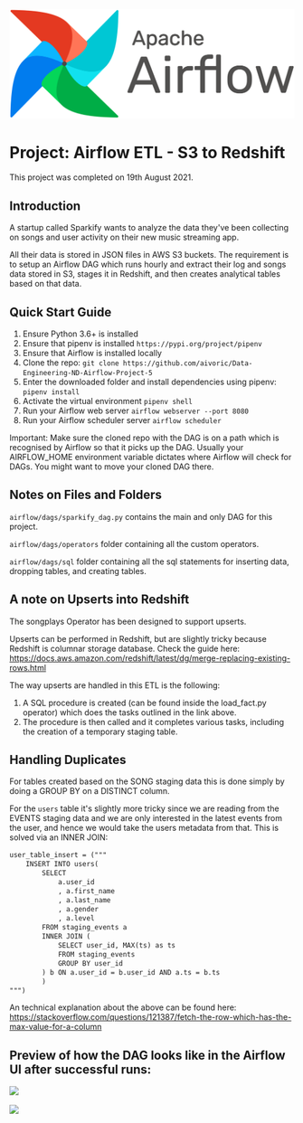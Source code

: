 ![](airflow.png)

# Project: Airflow ETL - S3 to Redshift

This project was completed on 19th August 2021.

## Introduction

A startup called Sparkify wants to analyze the data they've been collecting on songs and user activity on their new music streaming app. 

All their data is stored in JSON files in AWS S3 buckets. The requirement is to setup an Airflow DAG which runs hourly and extract their
log and songs data stored in S3, stages it in Redshift, and then creates analytical tables based on that data.

## Quick Start Guide

1. Ensure Python 3.6+ is installed
2. Ensure that pipenv is installed ```https://pypi.org/project/pipenv```
3. Ensure that Airflow is installed locally
4. Clone the repo: ```git clone https://github.com/aivoric/Data-Engineering-ND-Airflow-Project-5```
5. Enter the downloaded folder and install dependencies using pipenv: ```pipenv install```
6. Activate the virtual environment ```pipenv shell```
7. Run your Airflow web server ```airflow webserver --port 8080```
8. Run your Airflow scheduler server ```airflow scheduler```

Important: Make sure the cloned repo with the DAG is on a path which is recognised by Airflow so that it picks up the DAG.
Usually your AIRFLOW_HOME environment variable dictates where Airflow will check for DAGs. You might want to move your cloned
DAG there.

## Notes on Files and Folders

```airflow/dags/sparkify_dag.py``` contains the main and only DAG for this project.

```airflow/dags/operators``` folder containing all the custom operators.

```airflow/dags/sql``` folder containing all the sql statements for inserting data, dropping tables, and creating tables.


## A note on Upserts into Redshift

The songplays Operator has been designed to support upserts. 

Upserts can be performed in Redshift, but are slightly tricky because Redshift is columnar storage database. Check the guide here:
https://docs.aws.amazon.com/redshift/latest/dg/merge-replacing-existing-rows.html

The way upserts are handled in this ETL is the following:
1. A SQL procedure is created (can be found inside the load_fact.py operator) which does the tasks outlined in the link above.
2. The procedure is then called and it completes various tasks, including the creation of a temporary staging table.

## Handling Duplicates

For tables created based on the SONG staging data this is done simply by doing a GROUP BY on a DISTINCT column.

For the ```users``` table it's slightly more tricky since we are reading from the EVENTS staging data and we are only interested in the latest events from the user, and hence we would take the users metadata from that. This is solved via an INNER JOIN:

```
user_table_insert = ("""
    INSERT INTO users(
        SELECT
            a.user_id
            , a.first_name
            , a.last_name
            , a.gender
            , a.level
        FROM staging_events a
        INNER JOIN (
            SELECT user_id, MAX(ts) as ts
            FROM staging_events
            GROUP BY user_id
        ) b ON a.user_id = b.user_id AND a.ts = b.ts
        )
""")
```

An technical explanation about the above can be found here:
https://stackoverflow.com/questions/121387/fetch-the-row-which-has-the-max-value-for-a-column


## Preview of how the DAG looks like in the Airflow UI after successful runs:

![](sample_1.png)

![](sample_2.png)